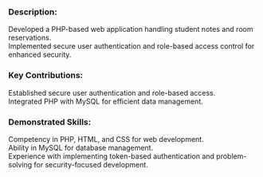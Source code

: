 ### Description:

 Developed a PHP-based web application handling student notes and room
 reservations.\
 Implemented secure user authentication and role-based access control for
 enhanced security.
 
### Key Contributions: 

 Established secure user authentication and role-based access.\
 Integrated PHP with MySQL for efficient data management.
 
### Demonstrated Skills:

 Competency in PHP, HTML, and CSS for web development.\
 Ability in MySQL for database management.\
 Experience with implementing token-based authentication and problem-solving for security-focused development.
